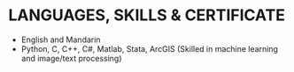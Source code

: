 # LANGUAGES, SKILLS & CERTIFICATE 

- English and Mandarin 
- Python, C, C++, C#, Matlab, Stata, ArcGIS (Skilled in machine learning and image/text processing) 

